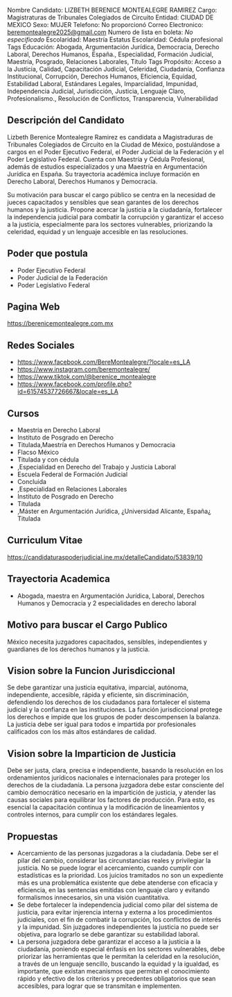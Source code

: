 Nombre Candidato: LIZBETH BERENICE MONTEALEGRE RAMIREZ
Cargo: Magistraturas de Tribunales Colegiados de Circuito
Entidad: CIUDAD DE MEXICO
Sexo: MUJER
Telefono: No proporcionó
Correo Electronico: beremontealegre2025@gmail.com
Numero de lista en boleta: *No especificado*
Escolaridad: Maestría
Estatus Escolaridad: Cédula profesional
Tags Educación: Abogada, Argumentación Jurídica, Democracia, Derecho Laboral, Derechos Humanos, España., Especialidad, Formación Judicial, Maestría, Posgrado, Relaciones Laborales, Título
Tags Propósito: Acceso a la Justicia, Calidad, Capacitación Judicial, Celeridad, Ciudadanía, Confianza Institucional, Corrupción, Derechos Humanos, Eficiencia, Equidad, Estabilidad Laboral, Estándares Legales, Imparcialidad, Impunidad, Independencia Judicial, Jurisdicción, Justicia, Lenguaje Claro, Profesionalismo., Resolución de Conflictos, Transparencia, Vulnerabilidad


## Descripción del Candidato 

Lizbeth Berenice Montealegre Ramirez es candidata a Magistraduras de Tribunales Colegiados de Circuito en la Ciudad de México, postulándose a cargos en el Poder Ejecutivo Federal, el Poder Judicial de la Federación y el Poder Legislativo Federal. Cuenta con Maestría y Cédula Profesional, además de estudios especializados y una Maestría en Argumentación Jurídica en España. Su trayectoria académica incluye formación en Derecho Laboral, Derechos Humanos y Democracia.

Su motivación para buscar el cargo público se centra en la necesidad de jueces capacitados y sensibles que sean garantes de los derechos humanos y la justicia. Propone acercar la justicia a la ciudadanía, fortalecer la independencia judicial para combatir la corrupción y garantizar el acceso a la justicia, especialmente para los sectores vulnerables, priorizando la celeridad, equidad y un lenguaje accesible en las resoluciones.


## Poder que postula

- Poder Ejecutivo Federal
- Poder Judicial de la Federación
- Poder Legislativo Federal


## Pagina Web

https://berenicemontealegre.com.mx


## Redes Sociales

- https://www.facebook.com/BereMontealegre/?locale=es_LA
- https://www.instagram.com/beremontealegre/
- https://www.tiktok.com/@berenice_montealegre
- https://www.facebook.com/profile.php?id=61574537726667&locale=es_LA


## Cursos

- Maestría en Derecho Laboral
- Instituto de Posgrado en Derecho
- Titulada,Maestría en Derechos Humanos y Democracia
- Flacso México
- Titulada y con cédula
- ,Especialidad en Derecho del Trabajo y Justicia Laboral
- Escuela Federal de Formación Judicial
- Concluida
- ,Especialidad en Relaciones Laborales
- Instituto de Posgrado en Derecho
- Titulada
- ,Máster en Argumentación Jurídica, ¿Universidad Alicante, España¿ Titulada


## Curriculum Vitae

https://candidaturaspoderjudicial.ine.mx/detalleCandidato/53839/10


## Trayectoria Academica

- Abogada, maestra en Argumentación Jurídica, Laboral, Derechos Humanos y Democracia y 2 especialidades en derecho laboral


## Motivo para buscar el Cargo Publico

México necesita juzgadores capacitados, sensibles, independientes y guardianes de los derechos humanos y la justicia.


## Vision sobre la Funcion Jurisdiccional

Se debe garantizar una justicia equitativa, imparcial, autónoma, independiente, accesible, rápida y eficiente, sin discriminación, defendiendo los derechos de los ciudadanos para fortalecer el sistema judicial y la confianza en las instituciones. La función jurisdiccional protege los derechos e impide que los grupos de poder descompensen la balanza. La justicia debe ser igual para todos e impartida por profesionales calificados con los más altos estándares de calidad.


## Vision sobre la Imparticion de Justicia

Debe ser justa, clara, precisa e independiente, basando la resolución en los ordenamientos jurídicos nacionales e internacionales para proteger los derechos de la ciudadanía. La persona juzgadora debe estar consciente del cambio democrático necesario en la impartición de justicia, y atender las causas sociales para equilibrar los factores de producción. Para esto, es esencial la capacitación continua y la modificación de lineamientos y controles internos, para cumplir con los estándares legales.


## Propuestas

- Acercamiento de las personas juzgadoras a la ciudadanía. Debe ser el pilar del cambio, considerar las circunstancias reales y privilegiar la justicia. No se puede lograr el acercamiento, cuando cumplir con estadísticas es la prioridad. Los juicios tramitados no son un expediente más es una problemática existente que debe atenderse con eficacia y eficiencia, en las sentencias emitidas con lenguaje claro y evitando formalismos innecesarios, sin una visión cuantitativa.
- Se debe fortalecer la independencia judicial como pilar del sistema de justicia, para evitar injerencia interna y externa a los procedimientos judiciales, con el fin de combatir la corrupción, los conflictos de interés y la impunidad. Sin juzgadores independientes la justicia no puede ser objetiva, para lograrlo se debe garantizar su estabilidad laboral.
- La persona juzgadora debe garantizar el acceso a la justicia a la ciudadanía, poniendo especial énfasis en los sectores vulnerables, debe priorizar las herramientas que le permitan la celeridad en la resolución, a través de un lenguaje sencillo, buscando la equidad y la igualdad, es importante, que existan mecanismos que permitan el conocimiento rápido y efectivo de los criterios y precedentes obligatorios que sean accesibles, para lograr que se transmitan e implementen.

